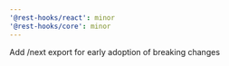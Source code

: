```yaml
---
'@rest-hooks/react': minor
'@rest-hooks/core': minor
---
```


Add /next export for early adoption of breaking changes
